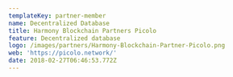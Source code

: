 ```yaml
---
templateKey: partner-member
name: Decentralized Database
title: Harmony Blockchain Partners Picolo
feature: Decentralized database
logo: /images/partners/Harmony-Blockchain-Partner-Picolo.png
web: 'https://picolo.network/'
date: 2018-02-27T06:46:53.772Z
---
```


